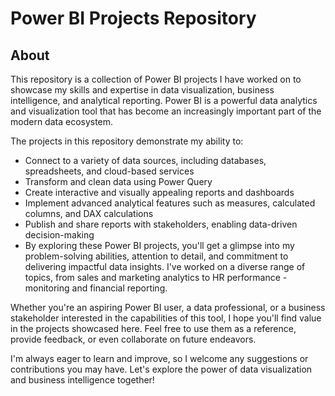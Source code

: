 # Power BI Projects Repository
## About
This repository is a collection of Power BI projects I have worked on to showcase my skills and expertise in data visualization, business intelligence, and analytical reporting. Power BI is a powerful data analytics and visualization tool that has become an increasingly important part of the modern data ecosystem.

The projects in this repository demonstrate my ability to:

- Connect to a variety of data sources, including databases, spreadsheets, and cloud-based services
- Transform and clean data using Power Query
- Create interactive and visually appealing reports and dashboards
- Implement advanced analytical features such as measures, calculated columns, and DAX calculations
- Publish and share reports with stakeholders, enabling data-driven decision-making
- By exploring these Power BI projects, you'll get a glimpse into my problem-solving abilities, attention to detail, and commitment to delivering impactful data insights. I've worked on a diverse range of topics, from sales and marketing analytics to HR performance -monitoring and financial reporting.

Whether you're an aspiring Power BI user, a data professional, or a business stakeholder interested in the capabilities of this tool, I hope you'll find value in the projects showcased here. Feel free to use them as a reference, provide feedback, or even collaborate on future endeavors.

I'm always eager to learn and improve, so I welcome any suggestions or contributions you may have. Let's explore the power of data visualization and business intelligence together!

